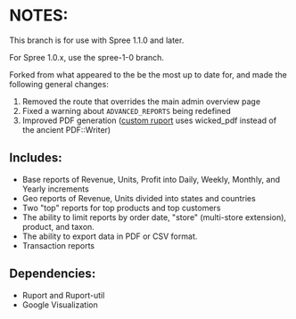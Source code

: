 # NOTES:

This branch is for use with Spree 1.1.0 and later.

For Spree 1.0.x, use the spree-1-0 branch.

Forked from what appeared to the be the most up to date for, and made the following general changes:

1. Removed the route that overrides the main admin overview page
2. Fixed a warning about ```ADVANCED_REPORTS``` being redefined
3. Improved PDF generation ([custom ruport](http://github.com/iloveitaly/ruport/tree/wicked-pdf) uses wicked_pdf instead of the ancient PDF::Writer)

## Includes:
* Base reports of Revenue, Units, Profit into Daily, Weekly, Monthly, and Yearly increments
* Geo reports of Revenue, Units divided into states and countries
* Two "top" reports for top products and top customers
* The ability to limit reports by order date, "store" (multi-store extension), product, and taxon.
* The ability to export data in PDF or CSV format.
* Transaction reports

## Dependencies:
* Ruport and Ruport-util
* Google Visualization
